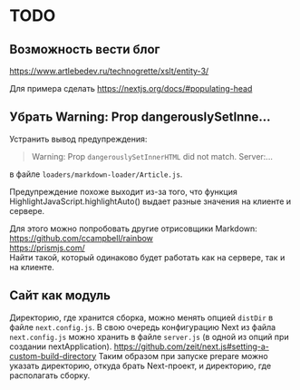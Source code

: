 TODO
====

Возможность вести блог
---------------------

https://www.artlebedev.ru/technogrette/xslt/entity-3/

Для примера сделать
https://nextjs.org/docs/#populating-head

Убрать Warning: Prop dangerouslySetInne...
------------------------------------------

Устранить вывод предупреждения:
> Warning: Prop `dangerouslySetInnerHTML` did not match. Server:...

в файле `loaders/markdown-loader/Article.js`.

Предупреждение похоже выходит из-за того, что 
функция HighlightJavaScript.highlightAuto()
выдает разные значения на клиенте и сервере.

Для этого можно попробовать другие отрисовщики Markdown:  
https://github.com/ccampbell/rainbow  
https://prismjs.com/  
Найти такой, который одинаково будет работать как на сервере, 
так и на клиенте.

Сайт как модуль
---------------

Директорию, где хранится сборка, можно менять опцией `distDir` в файле `next.config.js`. 
В свою очередь конфигурацию Next из файла `next.config.js` можно хранить 
в файле `server.js` (в одной из опций при создании nextApplication).
https://github.com/zeit/next.js#setting-a-custom-build-directory
Таким образом при запуске prepare можно указать директорию, откуда брать Next-проект, 
и директорию, где располагать сборку.  